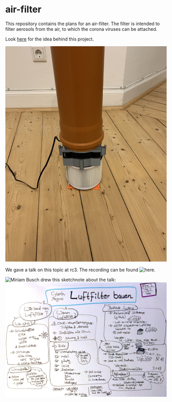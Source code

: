 # air-filter

This repository contains the plans for an air-filter. The filter is intended to filter aerosols from the air, to which the corona viruses can be attached. 

Look [here](/documentation/idea.md) for the idea behind this project.

![fan_12v](pictures/fan_12v.jpg)


We gave a talk on this topic at rc3. The recording can be found ![here](https://media.ccc.de/v/rc3-583039-luftfilter_bauen). 

![Miriam Busch](https://twitter.com/miphoni) drew this sketchnote about the talk:
![sketchnote](pictures/sketchnote.jpg)
